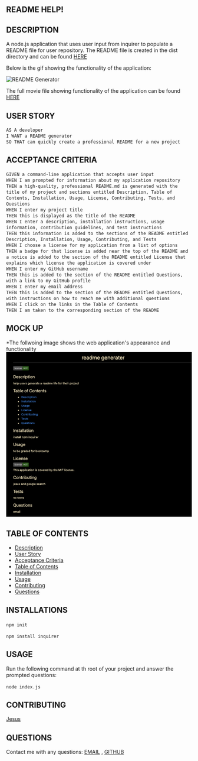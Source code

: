 ## README HELP! 
   
## DESCRIPTION 
  
A node.js application that uses user input from inquirer to populate a README file for user repository. The README file is created in the dist directory and can be found [HERE](./dist/README.md)  
  
Below is the gif showing the functionality of the application:
  
![README Generator](./images/mockup.gif)
  
The full movie file showing functionality of the application can be found [HERE](https://drive.google.com/file/d/1WX8jjI8it4rHu4Jq1nxCJndYXJPw9bPS/view?usp=sharing)  
  
## USER STORY
  
```
AS A developer
I WANT a README generator
SO THAT can quickly create a professional README for a new project 
```
  
## ACCEPTANCE CRITERIA  
  
``` 
GIVEN a command-line application that accepts user input
WHEN I am prompted for information about my application repository
THEN a high-quality, professional README.md is generated with the title of my project and sections entitled Description, Table of Contents, Installation, Usage, License, Contributing, Tests, and Questions
WHEN I enter my project title
THEN this is displayed as the title of the README
WHEN I enter a description, installation instructions, usage information, contribution guidelines, and test instructions
THEN this information is added to the sections of the README entitled Description, Installation, Usage, Contributing, and Tests
WHEN I choose a license for my application from a list of options
THEN a badge for that license is added near the top of the README and a notice is added to the section of the README entitled License that explains which license the application is covered under
WHEN I enter my GitHub username
THEN this is added to the section of the README entitled Questions, with a link to my GitHub profile
WHEN I enter my email address
THEN this is added to the section of the README entitled Questions, with instructions on how to reach me with additional questions
WHEN I click on the links in the Table of Contents
THEN I am taken to the corresponding section of the README
```
## MOCK UP 

*The follwoing image shows the web application's appearance and functionality 
![](./images/mockuppic.png)


## TABLE OF CONTENTS 
- [Description](#description)
- [User Story](#user-story)
- [Acceptance Criteria](#acceptance-criteria)
- [Table of Contents](#table-of-contents)
- [Installation](#installation)
- [Usage](#usage)
- [Contributing](#contributing)
- [Questions](#questions)

## INSTALLATIONS   
`npm init`

`npm install inquirer`
## USAGE    
Run the following command at th root of your project and answer the prompted questions:
  
`node index.js`
## CONTRIBUTING
[Jesus](https://github.com/Jarellano562)

## QUESTIONS 
Contact me with any questions: [EMAIL](mailto:jarellano562.com) , [GITHUB](https://github.com/Jarellano562)<br />

    